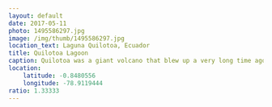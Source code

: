 ```yaml
---
layout: default
date: 2017-05-11
photo: 1495586297.jpg
image: /img/thumb/1495586297.jpg
location_text: Laguna Quilotoa, Ecuador
title: Quilotoa Lagoon
caption: Quilotoa was a giant volcano that blew up a very long time ago. Now water is surfacing there and creating that lake at more than 3900 meters above sea level!
location:
    latitude: -0.8480556
    longitude: -78.9119444
ratio: 1.33333
---
```

